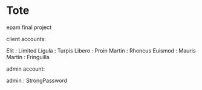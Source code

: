 # Tote
epam final project

client accounts:

Elit : Limited
Ligula : Turpis
Libero : Proin
Martin : Rhoncus
Euismod : Mauris
Martin : Fringuilla

admin account:

admin : StrongPassword
